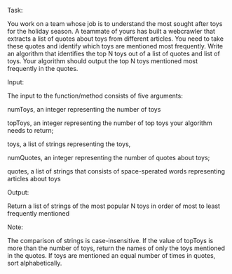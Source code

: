 Task:

You work on a team whose job is to understand the most sought after toys for the holiday season. A teammate of yours has built a webcrawler that extracts a list of quotes about toys from different articles. You need to take these quotes and identify which toys are mentioned most frequently. Write an algorithm that identifies the top N toys out of a list of quotes and list of toys.
 Your algorithm should output the top N toys mentioned most frequently in the quotes.


Input:

The input to the function/method consists of five arguments:

  numToys, an integer representing the number of toys
  
  topToys, an integer representing the number of top toys your algorithm needs to return;
  
  toys, a list of strings representing the toys,
  
  numQuotes, an integer representing the number of quotes about toys;
  
  quotes, a list of strings that consists of space-sperated words representing articles about toys
 
 
Output:

Return a list of strings of the most popular N toys in order of most to least frequently mentioned


Note:

The comparison of strings is case-insensitive. If the value of topToys is more than the number of toys, return the names of only the toys mentioned in the quotes. If toys are mentioned an equal number of times in quotes, sort alphabetically.
